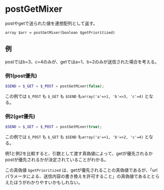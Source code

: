 # postGetMixer

postやgetで送られた値を連想配列として返す。  

`array $arr = postGetMixer(boolean $getPrioritized)`

## 例

postではb=3、c=4のみが、getではa=1、b=2のみが送信された場合を考える。

### 例1(post優先)

```php
$SEND = $_GET = $_POST = postGetMixer(false);
```
この例では `$_POST` も `$_GET` も `$SEND` も`array('a'=>1, 'b'=>3, 'c'=4)` となる。  

### 例2(get優先)

```php
$SEND = $_GET = $_POST = postGetMixer(true);
```
この例では `$_POST` も `$_GET` も `$SEND` も`array('a'=>1, 'b'=>2, 'c'=4)` となる。  

例1と例2を比較すると、引数として渡す真偽値によって、getが優先されるかpostが優先されるかが決定されていることがわかる。  

この真偽値 `$getPrioritized` は、getが優先されることの真偽値であるが、「urlパラメータによる、送信内容の書き換えを許可すること」の真偽値であるととらえたほうがわかりやすいかもしれない。
